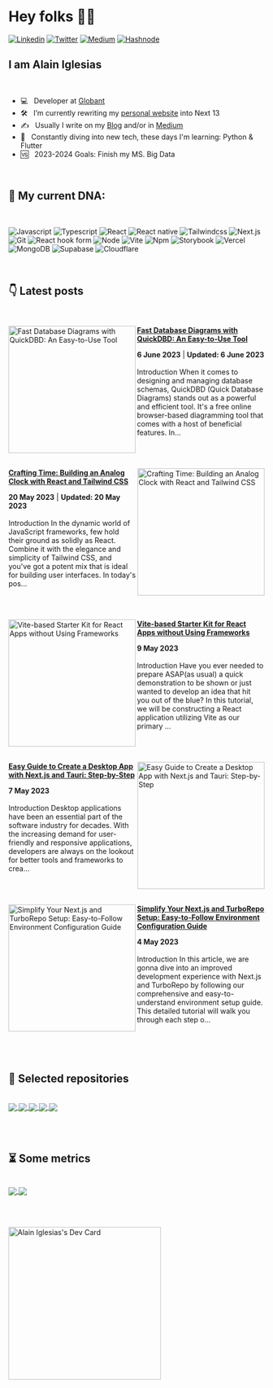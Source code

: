 <h1> Hey folks 👋🏻 </h1>

<!-- [![forthebadge](https://forthebadge.com/images/badges/winter-is-coming.svg)](https://forthebadge.com) -->
[<img alt="Linkedin" src="https://img.shields.io/badge/LinkedIn-0077B5?style=for-the-badge&logo=linkedin&logoColor=white" />](https://www.linkedin.com/in/-aiherrera/)
[<img alt="Twitter" src="https://img.shields.io/badge/Twitter-1DA1F2?style=for-the-badge&logo=twitter&logoColor=white" />](https://twitter.com/_aiherrera)
[<img alt="Medium" src="https://img.shields.io/badge/Medium-12100E?style=for-the-badge&logo=medium&logoColor=white" />](https://aiherrera.medium.com)
[<img alt="Hashnode" src="https://img.shields.io/badge/Hashnode-2962FF?style=for-the-badge&logo=hashnode&logoColor=white" />](https://hashnode.com/@aiherrera)

<h2>I am Alain Iglesias</h2>

<br>

- 💻 &nbsp; Developer at <a rel="me" href="https://globant.com">Globant</a>
- 🛠 &nbsp; I’m currently rewriting my <a rel="me" href="https://aiherrera.com">personal website</a> into Next 13
- ✍️ &nbsp; Usually I write on my <a rel="me" href="https://blog.aiherrera.com">Blog</a> and/or in <a rel="me" href="https://aiherrera.medium.com">Medium</a>
- 🌱 &nbsp; Constantly diving into new tech, these days I'm learning: Python & Flutter
- 🆚 &nbsp; 2023-2024 Goals: Finish my MS. Big Data

<br>

<h2> 🧬 My current DNA: </h2>

<br>

<p>
  <img alt="Javascript" src="https://img.shields.io/badge/javascript-%23323330.svg?style=for-the-badge&logo=javascript&logoColor=%23F7DF1E" />   
  <img alt="Typescript" src="https://img.shields.io/badge/typescript-%23007ACC.svg?style=for-the-badge&logo=typescript&logoColor=white" /> 

  <img alt="React" src="https://img.shields.io/badge/react-%2320232a.svg?style=for-the-badge&logo=react&logoColor=%2361DAFB" /> 
  <img alt="React native" src="https://img.shields.io/badge/react_native-%2320232a.svg?style=for-the-badge&logo=react&logoColor=%2361DAFB" />
  <img alt="Tailwindcss" src="https://img.shields.io/badge/tailwindcss-%2338B2AC.svg?style=for-the-badge&logo=tailwind-css&logoColor=white" />
  <img alt="Next.js" src="https://img.shields.io/badge/Next-black?style=for-the-badge&logo=next.js&logoColor=white" />
  <img alt="Git" src="https://img.shields.io/badge/git-%23F05033.svg?style=for-the-badge&logo=git&logoColor=white" />
  <img alt="React hook form" src="https://img.shields.io/badge/React%20Hook%20Form-%23EC5990.svg?style=for-the-badge&logo=reacthookform&logoColor=white" />
  <img alt="Node" src="https://img.shields.io/badge/node.js-6DA55F?style=for-the-badge&logo=node.js&logoColor=white" />
  <img alt="Vite" src="https://img.shields.io/badge/vite-%23646CFF.svg?style=for-the-badge&logo=vite&logoColor=white" />
  <img alt="Npm" src="https://img.shields.io/badge/NPM-%23CB3837.svg?style=for-the-badge&logo=npm&logoColor=white" />
  <img alt="Storybook" src="https://img.shields.io/badge/-Storybook-FF4785?style=for-the-badge&logo=storybook&logoColor=white" />
  <img alt="Vercel" src="https://img.shields.io/badge/vercel-%23000000.svg?style=for-the-badge&logo=vercel&logoColor=white" />
  <img alt="MongoDB" src="https://img.shields.io/badge/MongoDB-%234ea94b.svg?style=for-the-badge&logo=mongodb&logoColor=white" />
  <img alt="Supabase" src="https://img.shields.io/badge/Supabase-3ECF8E?style=for-the-badge&logo=supabase&logoColor=white" />
  <img alt="Cloudflare" src="https://img.shields.io/badge/Cloudflare-F38020?style=for-the-badge&logo=Cloudflare&logoColor=white" />
</p>

<br>

<h2>👇 Latest posts</h2>

<br>

<!-- HASHNODE_BLOG:START -->
<p align="left">
<a href="https://blog.aiherrera.com/fast-database-diagrams-with-quickdbd-an-easy-to-use-tool" title="Fast Database Diagrams with QuickDBD: An Easy-to-Use Tool"><img src="https://cdn.hashnode.com/res/hashnode/image/upload/v1686089994111/af456f31-a04e-4ac8-93e2-e3f45692b7c2.png" alt="Fast Database Diagrams with QuickDBD: An Easy-to-Use Tool" width="250px" align="left" /></a>
<a href="https://blog.aiherrera.com/fast-database-diagrams-with-quickdbd-an-easy-to-use-tool" title="Fast Database Diagrams with QuickDBD: An Easy-to-Use Tool"><strong>Fast Database Diagrams with QuickDBD: An Easy-to-Use Tool</strong></a>
<div><strong>6 June 2023</strong> | <strong>Updated: 6 June 2023</strong></div>
<br/> Introduction
When it comes to designing and managing database schemas, QuickDBD (Quick Database Diagrams) stands out as a powerful and efficient tool. It's a free online browser-based diagramming tool that comes with a host of beneficial features. In... </p> <br/> <br/>
<p align="left">
<a href="https://blog.aiherrera.com/crafting-time-building-an-analog-clock-with-react-and-tailwind-css" title="Crafting Time: Building an Analog Clock with React and Tailwind CSS"><img src="https://cdn.hashnode.com/res/hashnode/image/upload/v1684288045889/d9ab9b2e-265e-4400-9aed-2050da83c54e.png" alt="Crafting Time: Building an Analog Clock with React and Tailwind CSS" width="250px" align="right" /></a>
<a href="https://blog.aiherrera.com/crafting-time-building-an-analog-clock-with-react-and-tailwind-css" title="Crafting Time: Building an Analog Clock with React and Tailwind CSS"><strong>Crafting Time: Building an Analog Clock with React and Tailwind CSS</strong></a>
<div><strong>20 May 2023</strong> | <strong>Updated: 20 May 2023</strong></div>
<br/> Introduction
In the dynamic world of JavaScript frameworks, few hold their ground as solidly as React. Combine it with the elegance and simplicity of Tailwind CSS, and you've got a potent mix that is ideal for building user interfaces. In today's pos... </p> <br/> <br/>
<p align="left">
<a href="https://blog.aiherrera.com/vite-based-starter-kit-for-react-apps-without-using-frameworks" title="Vite-based Starter Kit for React Apps without Using Frameworks"><img src="https://cdn.hashnode.com/res/hashnode/image/upload/v1683645755501/151ef50c-0528-43d9-ba85-bbe927f972b3.png" alt="Vite-based Starter Kit for React Apps without Using Frameworks" width="250px" align="left" /></a>
<a href="https://blog.aiherrera.com/vite-based-starter-kit-for-react-apps-without-using-frameworks" title="Vite-based Starter Kit for React Apps without Using Frameworks"><strong>Vite-based Starter Kit for React Apps without Using Frameworks</strong></a>
<div><strong>9 May 2023</strong></div>
<br/> Introduction
Have you ever needed to prepare ASAP(as usual) a quick demonstration to be shown or just wanted to develop an idea that hit you out of the blue?
In this tutorial, we will be constructing a React application utilizing Vite as our primary ... </p> <br/> <br/>
<p align="left">
<a href="https://blog.aiherrera.com/easy-guide-to-create-a-desktop-app-with-nextjs-and-tauri-step-by-step" title="Easy Guide to Create a Desktop App with Next.js and Tauri: Step-by-Step"><img src="https://cdn.hashnode.com/res/hashnode/image/upload/v1683350176991/6332ca12-0035-473a-b77d-24df47b84a2d.png" alt="Easy Guide to Create a Desktop App with Next.js and Tauri: Step-by-Step" width="250px" align="right" /></a>
<a href="https://blog.aiherrera.com/easy-guide-to-create-a-desktop-app-with-nextjs-and-tauri-step-by-step" title="Easy Guide to Create a Desktop App with Next.js and Tauri: Step-by-Step"><strong>Easy Guide to Create a Desktop App with Next.js and Tauri: Step-by-Step</strong></a>
<div><strong>7 May 2023</strong></div>
<br/> Introduction
Desktop applications have been an essential part of the software industry for decades. With the increasing demand for user-friendly and responsive applications, developers are always on the lookout for better tools and frameworks to crea... </p> <br/> <br/>
<p align="left">
<a href="https://blog.aiherrera.com/simplify-your-nextjs-and-turborepo-setup-easy-to-follow-environment-configuration-guide" title="Simplify Your Next.js and TurboRepo Setup: Easy-to-Follow Environment Configuration Guide"><img src="https://cdn.hashnode.com/res/hashnode/image/upload/v1683161599066/47d2cb25-d496-4533-ade6-75d1a2c7a656.png" alt="Simplify Your Next.js and TurboRepo Setup: Easy-to-Follow Environment Configuration Guide" width="250px" align="left" /></a>
<a href="https://blog.aiherrera.com/simplify-your-nextjs-and-turborepo-setup-easy-to-follow-environment-configuration-guide" title="Simplify Your Next.js and TurboRepo Setup: Easy-to-Follow Environment Configuration Guide"><strong>Simplify Your Next.js and TurboRepo Setup: Easy-to-Follow Environment Configuration Guide</strong></a>
<div><strong>4 May 2023</strong></div>
<br/> Introduction
In this article, we are gonna dive into an improved development experience with Next.js and TurboRepo by following our comprehensive and easy-to-understand environment setup guide. This detailed tutorial will walk you through each step o... </p> <br/> <br/>
<!-- HASHNODE_BLOG:END -->

<br>

<h2>📌 Selected repositories</h2>

<br>

<a href="https://github.com/aiherrera/vite-react-starter-template" target="_blank">
  <picture>
    <source media="(prefers-color-scheme: dark)" srcset="https://github-readme-stats.vercel.app/api/pin/?username=aiherrera&repo=vite-react-starter-template&theme=dark">
      <img align="center" src="https://github-readme-stats.vercel.app/api/pin/?username=aiherrera&repo=vite-react-starter-template" />
  </picture>
</a>
<a href="https://github.com/aiherrera/turborepo-template" target="_blank">
  <picture>
    <source media="(prefers-color-scheme: dark)" srcset="https://github-readme-stats.vercel.app/api/pin/?username=aiherrera&repo=turborepo-template&theme=dark">
      <img align="center" src="https://github-readme-stats.vercel.app/api/pin/?username=aiherrera&repo=turborepo-template" />
  </picture>
</a>
<a href="https://github.com/aiherrera/react-expo-template" target="_blank">
  <picture>
    <source media="(prefers-color-scheme: dark)" srcset="https://github-readme-stats.vercel.app/api/pin/?username=aiherrera&repo=react-expo-template&theme=dark">
      <img align="center" src="https://github-readme-stats.vercel.app/api/pin/?username=aiherrera&repo=react-expo-template" />
  </picture>
</a>
<a href="https://github.com/aiherrera/nextjs-tauri-template-starter" target="_blank">
  <picture>
    <source media="(prefers-color-scheme: dark)" srcset="https://github-readme-stats.vercel.app/api/pin/?username=aiherrera&repo=nextjs-tauri-template-starter&theme=dark">
      <img align="center" src="https://github-readme-stats.vercel.app/api/pin/?username=aiherrera&repo=nextjs-tauri-template-starter" />
  </picture>
</a>
<a href="https://github.com/aiherrera/analog-clock" target="_blank">
  <picture>
    <source media="(prefers-color-scheme: dark)" srcset="https://github-readme-stats.vercel.app/api/pin/?username=aiherrera&repo=analog-clock&theme=dark">
      <img align="center" src="https://github-readme-stats.vercel.app/api/pin/?username=aiherrera&repo=analog-clock" />
  </picture>
</a>

<br><br>
  
<h2>⏳ Some metrics</h2>

<br>

<a href="#">
  <picture>
    <source media="(prefers-color-scheme: dark)" srcset="https://github-readme-stats.vercel.app/api/top-langs/?username=aiherrera&layout=compact&&hide_border=true&theme=dark">
      <img align="center" src="https://github-readme-stats.vercel.app/api/top-langs/?username=aiherrera&layout=compact&hide_border=true" />
  </picture>
</a>
<a href="#">
  <picture>
    <source media="(prefers-color-scheme: dark)" srcset="https://github-readme-stats.vercel.app/api?username=aiherrera&show_icons=true&rank_icon=github&hide_border=true&count_private=true&layout=compact&theme=dark">
      <img align="center" src="https://github-readme-stats.vercel.app/api?username=aiherrera&show_icons=true&hide_border=true&count_private=true&layout=compact" />
  </picture>
</a>

<br><br>

<a href="https://app.daily.dev/aiherrera" target="_blank"><img src="https://api.daily.dev/devcards/b5e6815ecf934c7f9ea4c90bcbe9b540.png?r=tg8" width="300" alt="Alain Iglesias's Dev Card"/>
</a>
